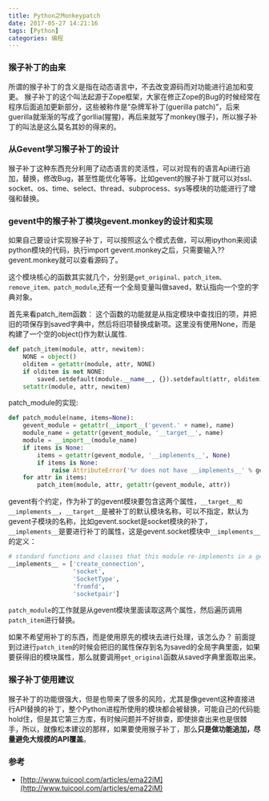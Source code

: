 ```yaml
---
title: Python之Monkeypatch
date: 2017-05-27 14:21:16
tags: [Python]
categories: 编程
---
```

### 猴子补丁的由来
所谓的猴子补丁的含义是指在动态语言中，不去改变源码而对功能进行追加和变更。
猴子补丁的这个叫法起源于Zope框架，大家在修正Zope的Bug的时候经常在程序后面追加更新部分，这些被称作是“杂牌军补丁(guerilla patch)”，后来guerilla就渐渐的写成了gorllia(猩猩)，再后来就写了monkey(猴子)，所以猴子补丁的叫法是这么莫名其妙的得来的。

### 从Gevent学习猴子补丁的设计
猴子补丁这种东西充分利用了动态语言的灵活性，可以对现有的语言Api进行追加，替换，修改Bug，甚至性能优化等等。比如gevent的猴子补丁就可以对ssl、socket、os、time、select、thread、subprocess、sys等模块的功能进行了增强和替换。

### gevent中的猴子补丁模块gevent.monkey的设计和实现
如果自己要设计实现猴子补丁，可以按照这么个模式去做，可以用ipython来阅读python模块的代码，执行import gevent.monkey之后，只需要输入??gevent.monkey就可以查看源码了。

这个模块核心的函数其实就几个，分别是`get_original、patch_item、remove_item、patch_module`,还有一个全局变量叫做saved，默认指向一个空的字典对象。

首先来看patch_item函数：
这个函数的功能就是从指定模块中查找旧的项，并把旧的项保存到saved字典中，然后将旧项替换成新项。这里没有使用None，而是构建了一个空的object()作为默认属性.
```python
def patch_item(module, attr, newitem):
    NONE = object()
    olditem = getattr(module, attr, NONE)
    if olditem is not NONE:
        saved.setdefault(module.__name__, {}).setdefault(attr, olditem)
    setattr(module, attr, newitem)
```

patch_module的实现:
```python
def patch_module(name, items=None):
	gevent_module = getattr(__import__('gevent.' + name), name)
	module_name = getattr(gevent_module, '__target__', name)
	module = __import__(module_name)
	if items is None:
		items = getattr(gevent_module, '__implements__', None)
		if items is None:
			raise AttributeError('%r does not have __implements__' % gevent_module)
	for attr in items:
		patch_item(module, attr, getattr(gevent_module, attr))
```
gevent有个约定，作为补丁的gevent模块要包含这两个属性，`__target__和__implements__`，`__target__`是被补丁的默认模块名称，可以不指定，默认为gevent子模块的名称，比如gevent.socket是socket模块的补丁，
`__implements__`是要进行补丁的属性，这是gevent.socket模块中`__implements__`的定义：
```python
# standard functions and classes that this module re-implements in a gevent-aware way:
__implements__ = ['create_connection',
                  'socket',
                  'SocketType',
                  'fromfd',
                  'socketpair']
```
`patch_module`的工作就是从gevent模块里面读取这两个属性，然后遍历调用`patch_item`进行替换。

如果不希望用补丁的东西，而是使用原先的模块去进行处理，该怎么办？
前面提到过进行`patch_item`的时候会把旧的属性保存到名为saved的全局字典里面，如果要获得旧的模块属性，那么就要调用`get_original`函数从saved字典里面取出来。

### 猴子补丁使用建议

猴子补丁的功能很强大，但是也带来了很多的风险，尤其是像gevent这种直接进行API替换的补丁，整个Python进程所使用的模块都会被替换，可能自己的代码能hold住，但是其它第三方库，有时候问题并不好排查，即使排查出来也是很棘手，所以，就像松本建议的那样，如果要使用猴子补丁，那么**只是做功能追加，尽量避免大规模的API覆盖**。

### 参考
* [http://www.tuicool.com/articles/ema22iM](http://www.tuicool.com/articles/ema22iM)